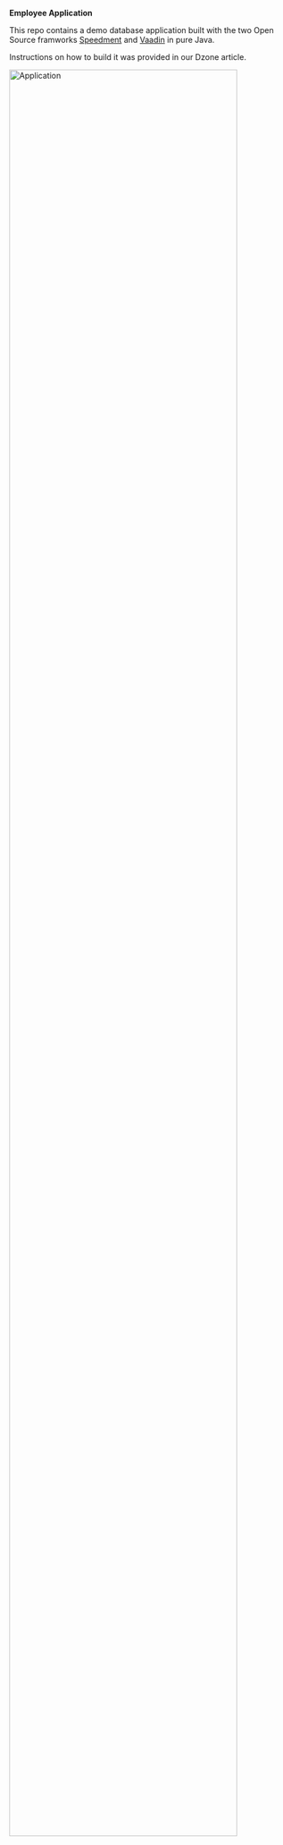 **Employee Application**

This repo contains a demo database application built with the two Open Source framworks [Speedment](http://github.com/speedment/speedment) and [Vaadin](http://github.com/vaadin) in pure Java. 

Instructions on how to build it was provided in our Dzone article. 

<img src="https://github.com/speedment/employees-webapp/blob/master/src/main/resources/images/Application_GUI.png?raw=true" alt="Application" title="Application" align="left" width="90%" />

